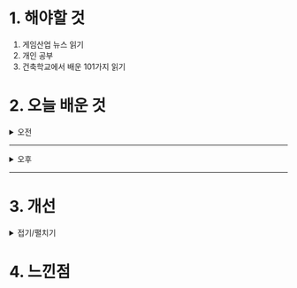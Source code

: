
# 1. 해야할 것

1. 게임산업 뉴스 읽기 
2. 개인 공부  
3. 건축학교에서 배운 101가지 읽기



# 2. 오늘 배운 것

<details>
<summary>오전</summary>

## 오늘의 뉴스




</details>

****

<details>
<summary>오후</summary>

## 건축학교에서 배운 101가지


****
## 원신 플레이
![image](https://github.com/user-attachments/assets/25ac8a9d-bb0c-4d45-8d4a-d05580aa3b8a)

![image](https://github.com/user-attachments/assets/534806b3-cfee-4385-b0eb-25afbba860f4)

</details>

****


# 3. 개선


<details>
<summary>접기/펼치기</summary>


</details>



# 4. 느낀점


